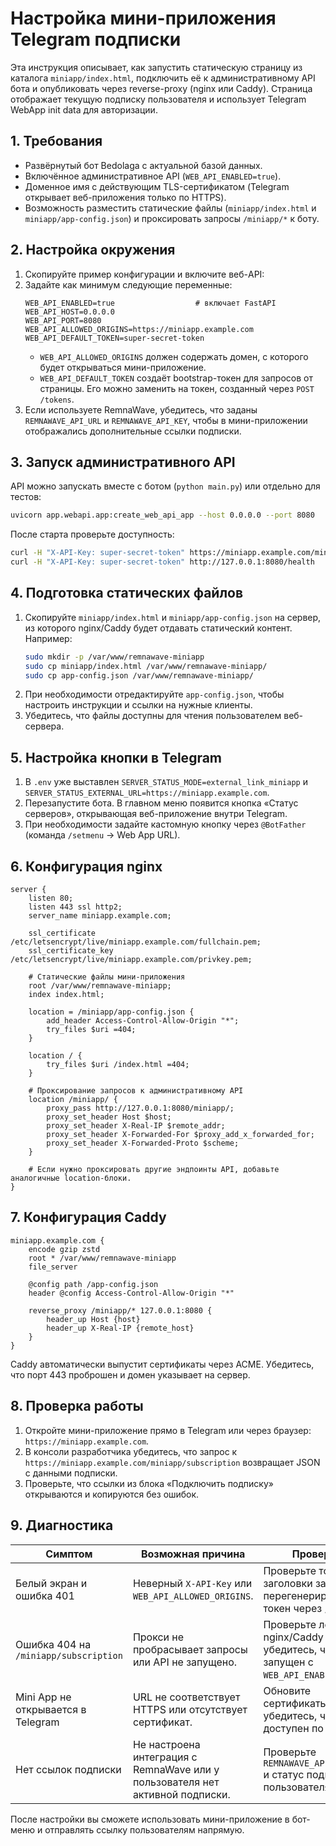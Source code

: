# Настройка мини-приложения Telegram подписки

Эта инструкция описывает, как запустить статическую страницу из каталога `miniapp/index.html`, подключить её к административному API бота и опубликовать через reverse-proxy (nginx или Caddy). Страница отображает текущую подписку пользователя и использует Telegram WebApp init data для авторизации.

## 1. Требования

- Развёрнутый бот Bedolaga c актуальной базой данных.
- Включённое административное API (`WEB_API_ENABLED=true`).
- Доменное имя с действующим TLS-сертификатом (Telegram открывает веб-приложения только по HTTPS).
- Возможность разместить статические файлы (`miniapp/index.html` и `miniapp/app-config.json`) и проксировать запросы `/miniapp/*` к боту.

## 2. Настройка окружения

1. Скопируйте пример конфигурации и включите веб-API:
2. Задайте как минимум следующие переменные:
   ```env
   WEB_API_ENABLED=true                  # включает FastAPI
   WEB_API_HOST=0.0.0.0
   WEB_API_PORT=8080
   WEB_API_ALLOWED_ORIGINS=https://miniapp.example.com
   WEB_API_DEFAULT_TOKEN=super-secret-token
   ```
   - `WEB_API_ALLOWED_ORIGINS` должен содержать домен, с которого будет открываться мини-приложение.
   - `WEB_API_DEFAULT_TOKEN` создаёт bootstrap-токен для запросов от страницы. Его можно заменить на токен, созданный через `POST /tokens`.
3. Если используете RemnaWave, убедитесь, что заданы `REMNAWAVE_API_URL` и `REMNAWAVE_API_KEY`, чтобы в мини-приложении отображались дополнительные ссылки подписки.

## 3. Запуск административного API

API можно запускать вместе с ботом (`python main.py`) или отдельно для тестов:
```bash
uvicorn app.webapi.app:create_web_api_app --host 0.0.0.0 --port 8080
```
После старта проверьте доступность:
```bash
curl -H "X-API-Key: super-secret-token" https://miniapp.example.com/miniapp/health || \
curl -H "X-API-Key: super-secret-token" http://127.0.0.1:8080/health
```

## 4. Подготовка статических файлов

1. Скопируйте `miniapp/index.html` и `miniapp/app-config.json` на сервер, из которого nginx/Caddy будет отдавать статический контент. Например:
   ```bash
   sudo mkdir -p /var/www/remnawave-miniapp
   sudo cp miniapp/index.html /var/www/remnawave-miniapp/
   sudo cp app-config.json /var/www/remnawave-miniapp/
   ```
2. При необходимости отредактируйте `app-config.json`, чтобы настроить инструкции и ссылки на нужные клиенты.
3. Убедитесь, что файлы доступны для чтения пользователем веб-сервера.

## 5. Настройка кнопки в Telegram

1. В `.env` уже выставлен `SERVER_STATUS_MODE=external_link_miniapp` и `SERVER_STATUS_EXTERNAL_URL=https://miniapp.example.com`.
2. Перезапустите бота. В главном меню появится кнопка «Статус серверов», открывающая веб-приложение внутри Telegram.
3. При необходимости задайте кастомную кнопку через `@BotFather` (команда `/setmenu` -> Web App URL).

## 6. Конфигурация nginx

```nginx
server {
    listen 80;
    listen 443 ssl http2;
    server_name miniapp.example.com;

    ssl_certificate     /etc/letsencrypt/live/miniapp.example.com/fullchain.pem;
    ssl_certificate_key /etc/letsencrypt/live/miniapp.example.com/privkey.pem;

    # Статические файлы мини-приложения
    root /var/www/remnawave-miniapp;
    index index.html;

    location = /miniapp/app-config.json {
        add_header Access-Control-Allow-Origin "*";
        try_files $uri =404;
    }

    location / {
        try_files $uri /index.html =404;
    }

    # Проксирование запросов к административному API
    location /miniapp/ {
        proxy_pass http://127.0.0.1:8080/miniapp/;
        proxy_set_header Host $host;
        proxy_set_header X-Real-IP $remote_addr;
        proxy_set_header X-Forwarded-For $proxy_add_x_forwarded_for;
        proxy_set_header X-Forwarded-Proto $scheme;
    }

    # Если нужно проксировать другие эндпоинты API, добавьте аналогичные location-блоки.
}
```

## 7. Конфигурация Caddy

```caddy
miniapp.example.com {
    encode gzip zstd
    root * /var/www/remnawave-miniapp
    file_server

    @config path /app-config.json
    header @config Access-Control-Allow-Origin "*"

    reverse_proxy /miniapp/* 127.0.0.1:8080 {
        header_up Host {host}
        header_up X-Real-IP {remote_host}
    }
}
```
Caddy автоматически выпустит сертификаты через ACME. Убедитесь, что порт 443 проброшен и домен указывает на сервер.

## 8. Проверка работы

1. Откройте мини-приложение прямо в Telegram или через браузер: `https://miniapp.example.com`.
2. В консоли разработчика убедитесь, что запрос к `https://miniapp.example.com/miniapp/subscription` возвращает JSON с данными подписки.
3. Проверьте, что ссылки из блока «Подключить подписку» открываются и копируются без ошибок.

## 9. Диагностика

| Симптом | Возможная причина | Проверка |
|---------|------------------|----------|
| Белый экран и ошибка 401 | Неверный `X-API-Key` или `WEB_API_ALLOWED_ORIGINS`. | Проверьте токен и заголовки запроса, перегенерируйте токен через `/tokens`. |
| Ошибка 404 на `/miniapp/subscription` | Прокси не пробрасывает запросы или API не запущено. | Проверьте лог nginx/Caddy и убедитесь, что бот запущен с `WEB_API_ENABLED=true`. |
| Mini App не открывается в Telegram | URL не соответствует HTTPS или отсутствует сертификат. | Обновите сертификаты и убедитесь, что домен доступен по HTTPS. |
| Нет ссылок подписки | Не настроена интеграция с RemnaWave или у пользователя нет активной подписки. | Проверьте `REMNAWAVE_API_URL/KEY` и статус подписки пользователя. |

После настройки вы сможете использовать мини-приложение в бот-меню и отправлять ссылку пользователям напрямую.
